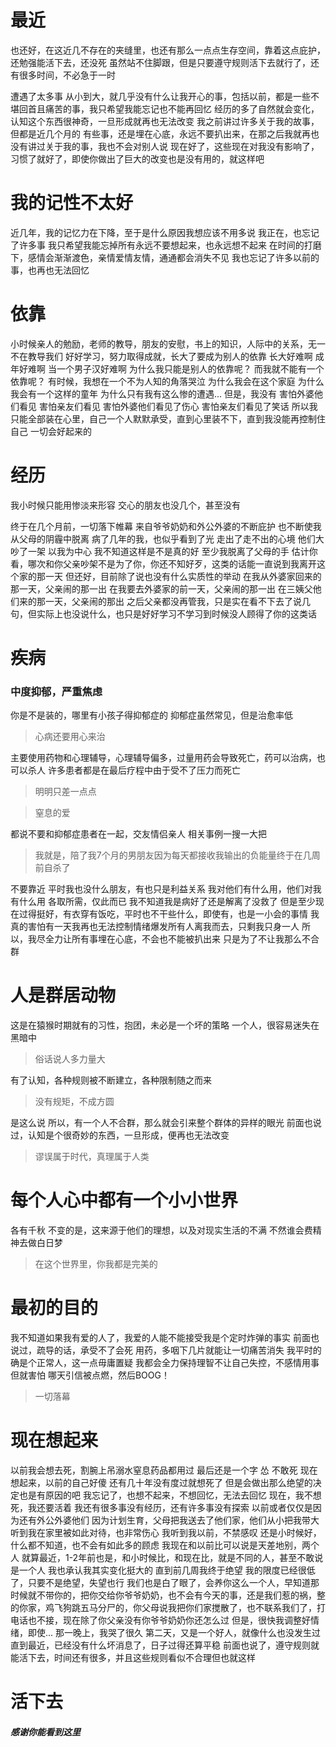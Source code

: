 # 最近
也还好，在这近几不存在的夹缝里，也还有那么一点点生存空间，靠着这点庇护，还勉强能活下去，还没死
虽然站不住脚跟，但是只要遵守规则活下去就行了，还有很多时间，不必急于一时

遭遇了太多事
从小到大，就几乎没有什么让我开心的事，包括以前，都是一些不堪回首且痛苦的事，我只希望我能忘记也不能再回忆
经历的多了自然就会变化，认知这个东西很神奇，一旦形成就再也无法改变
我之前讲过许多关于我的故事，但都是近几个月的
有些事，还是埋在心底，永远不要扒出来，在那之后我就再也没有讲过关于我的事，我也不会对别人说
现在好了，这些现在对我没有影响了，习惯了就好了，即使你做出了巨大的改变也是没有用的，就这样吧

# 我的记性不太好
近几年，我的记忆力在下降，至于是什么原因我想应该不用多说
我正在，也忘记了许多事
我只希望我能忘掉所有永远不要想起来，也永远想不起来
在时间的打磨下，感情会渐渐渡色，亲情爱情友情，通通都会消失不见
我也忘记了许多以前的事，也再也无法回忆

# 依靠
小时候亲人的勉励，老师的教导，朋友的安慰，书上的知识，人际中的关系，无一不在教导我们
好好学习，努力取得成就，长大了要成为别人的依靠
长大好难啊
成年好难啊
当一个男子汉好难啊
为什么我只能是别人的依靠呢？
而我就不能有一个依靠呢？
有时候，我想在一个不为人知的角落哭泣
为什么我会在这个家庭
为什么我会有一个这样的童年
为什么只有我有这么惨的遭遇...
但是，我没有
害怕外婆他们看见
害怕亲友们看见
害怕外婆他们看见了伤心
害怕亲友们看见了笑话
所以我只能全部装在心里，自己一个人默默承受，直到心里装不下，直到我没能再控制住自己
一切会好起来的

# 经历
我小时候只能用惨淡来形容
交心的朋友也没几个，甚至没有

终于在几个月前，一切落下帷幕
来自爷爷奶奶和外公外婆的不断庇护
也不断使我从父母的阴霾中脱离
病了几年的我，也似乎看到了光
走出了走不出的心境
他们大吵了一架
以我为中心
我不知道这样是不是真的好
至少我脱离了父母的手
估计你看，哪次和你父亲吵架不是为了你，你还不知好歹，这类的话能一直说到我离开这个家的那一天
但还好，目前除了说也没有什么实质性的举动
在我从外婆家回来的那一天，父亲闹的那一出
在我要去外婆家的前一天，父亲闹的那一出
在三姨父他们来的那一天，父亲闹的那出
之后父亲都没再管我，只是实在看不下去了说几句，但实际上也没说什么，也只是好好学习不学习到时候没人顾得了你的这类话

# 疾病
### 中度抑郁，严重焦虑
你是不是装的，哪里有小孩子得抑郁症的
抑郁症虽然常见，但是治愈率低
> 心病还要用心来治

主要使用药物和心理辅导，心理辅导偏多，过量用药会导致死亡，药可以治病，也可以杀人
许多患者都是在最后疗程中由于受不了压力而死亡
> 明明只差一点点

> 窒息的爱

都说不要和抑郁症患者在一起，交友情侣亲人
相关事例一搜一大把
> 我就是，陪了我7个月的男朋友因为每天都接收我输出的负能量终于在几周前自杀了

不要靠近
平时我也没什么朋友，有也只是利益关系
我对他们有什么用，他们对我有什么用
各取所需，仅此而已
我不知道我是病好了还是解离了没救了
但是至少现在过得挺好，有衣穿有饭吃，平时也不干些什么，即使有，也是一小会的事情
我真的害怕有一天我再也无法控制情绪爆发所有人离我而去，只剩我只身一人
所以，我尽全力让所有事埋在心底，不会也不能被扒出来
只是为了不让我那么不合群

# 人是群居动物
这是在猿猴时期就有的习性，抱团，未必是一个坏的策略
一个人，很容易迷失在黑暗中
> 俗话说人多力量大

有了认知，各种规则被不断建立，各种限制随之而来
> 没有规矩，不成方圆

是这么说
所以，有一个人不合群，那么就会引来整个群体的异样的眼光
前面也说过，认知是个很奇妙的东西，一旦形成，便再也无法改变
> 谬误属于时代，真理属于人类

# 每个人心中都有一个小小世界
各有千秋
不变的是，这来源于他们的理想，以及对现实生活的不满
不然谁会费精神去做白日梦
> 在这个世界里，你我都是完美的

# 最初的目的
我不知道如果我有爱的人了，我爱的人能不能接受我是个定时炸弹的事实
前面也说过，疏导的话，承受不了会死
用药，多咽下几片就能让一切痛苦消失
我平时的确是个正常人，这一点毋庸置疑
我都会全力保持理智不让自己失控，不感情用事
但就害怕
哪天引信被点燃，然后BOOG！
> 一切落幕

# 现在想起来
以前我会想去死，割腕上吊溺水窒息药品都用过
最后还是一个字 怂
不敢死
现在想起来，以前的自己好傻
还有几十年没有度过就想死了
但是会做出那么绝望的决定也是有原因的吧
我忘记了，也想不起来，不想回忆，无法去回忆
现在，我不想死，我还要活着
我还有很多事没有经历，还有许多事没有探索
以前或者仅仅是因为还有外公外婆他们
因为计划生育，父母把我送去了他们家，他们从小把我带大
听到我在家里被如此对待，也非常伤心
我听到我以前，不禁感叹
还是小时候好，什么都不知道，也不会有如此多的顾虑
我现在和以前比可以说是天差地别，两个人
就算最近，1-2年前也是，和小时候比，和现在比，就是不同的人，甚至不敢说是一个人
我也承认我其实变化挺大的
直到前几周我终于绝望
我的限度已经很低了，只要不是绝望，失望也行
我们也是白了眼了，会养你这么一个人，早知道那时候就不带你的，把你交给你爷爷奶奶，也不会有今天的事，还是我们惹的祸，整的你家，鸡飞狗跳五马分尸的，你父母说我把你们家搅散了，也不联系我们了，打电话也不接，现在除了你父亲没有你爷爷奶奶你还怎么过
但是，很快我调整好情绪，即使...
那一晚上，我哭了很久
第二天，又是一个好人，就像什么也没发生过
直到最近，已经没有什么坏消息了，日子过得还算平稳
前面也说了，遵守规则就能活下去，时间还有很多，并且这些规则看似不合理但也就这样

# 活下去

##### 感谢你能看到这里